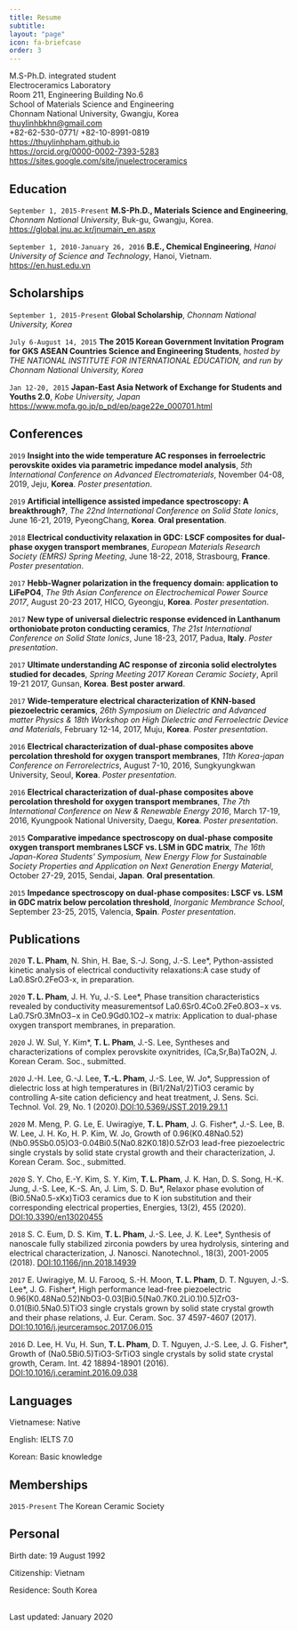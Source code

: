```yaml
---
title: Resume
subtitle:
layout: "page"
icon: fa-briefcase
order: 3
---
```

M.S-Ph.D. integrated student<br/>
Electroceramics Laboratory <br/>
Room 211, Engineering Building No.6 <br/>
School of Materials Science and Engineering <br/>
Chonnam National University, Gwangju, Korea <br/>
<a href="thuylinhbkhn@gmail.com">thuylinhbkhn@gmail.com</a><br/> 
+82-62-530-0771/ +82-10-8991-0819 <br/>
<a href="https://thuylinhpham.github.io">https://thuylinhpham.github.io</a><br/>
<a href="https://orcid.org/0000-0002-7393-5283">https://orcid.org/0000-0002-7393-5283</a><br/>
<a href="https://sites.google.com/site/jnuelectroceramics">https://sites.google.com/site/jnuelectroceramics</a><br/>

## Education

`September 1, 2015-Present`
**M.S-Ph.D., Materials Science and Engineering**, *Chonnam National University*, Buk-gu, Gwangju, Korea.
 <a href="https://global.jnu.ac.kr/jnumain_en.aspx">https://global.jnu.ac.kr/jnumain_en.aspx</a><br/>

`September 1, 2010-January 26, 2016`
**B.E., Chemical Engineering**, *Hanoi University of Science and Technology*, Hanoi, Vietnam.<br/>
 <a href="https://en.hust.edu.vn/">https://en.hust.edu.vn</a><br/>

## Scholarships

`September 1, 2015-Present`
**Global Scholarship**, *Chonnam National University, Korea*

`July 6-August 14, 2015`
**The 2015 Korean Government Invitation Program for GKS ASEAN Countries Science and Engineering Students**, *hosted by THE NATIONAL INSTITUTE FOR INTERNATIONAL EDUCATION, and run by Chonnam National University, Korea*

`Jan 12-20, 2015`
**Japan-East Asia Network of Exchange for Students and Youths 2.0**, *Kobe University, Japan*
<a href="https://www.mofa.go.jp/p_pd/ep/page22e_000701.html">https://www.mofa.go.jp/p_pd/ep/page22e_000701.html</a><br/>

## Conferences

`2019`
**Insight into the wide temperature AC responses in ferroelectric perovskite oxides via parametric impedance model analysis**, *5th International Conference on Advanced Electromaterials*, November 04-08, 2019, Jeju, **Korea**. *Poster presentation*.

`2019`
**Artificial intelligence assisted impedance spectroscopy: A breakthrough?**, *The 22nd International Conference on Solid State Ionics*, June 16-21, 2019, PyeongChang, **Korea**. **Oral presentation**.

`2018`
**Electrical conductivity relaxation in GDC: LSCF composites for dual-phase oxygen transport membranes**, *European Materials Research Society (EMRS) Spring Meeting*, June 18-22, 2018, Strasbourg, **France**. *Poster presentation*.

`2017`
**Hebb-Wagner polarization in the frequency domain: application to LiFePO4**, *The 9th Asian Conference on Electrochemical Power Source 2017*, August 20-23 2017, HICO, Gyeongju, **Korea**. *Poster presentation*.

`2017`
**New type of universal dielectric response evidenced in Lanthanum orthoniobate proton conducting ceramics**, *The 21st International Conference on Solid State Ionics*, June 18-23, 2017, Padua, **Italy**. *Poster presentation*.

`2017`
**Ultimate understanding AC response of zirconia solid electrolytes studied for decades**, *Spring Meeting 2017 Korean Ceramic Society*, April 19-21 2017, Gunsan, **Korea**. **Best poster arward**.

`2017`
**Wide-temperature electrical characterization of KNN-based piezoelectric ceramics**, *26th Symposium on Dielectric and Advanced matter Physics & 18th Workshop on High Dielectric and Ferroelectric Device and Materials*, February 12-14, 2017, Muju, **Korea**. *Poster presentation*.

`2016`
**Electrical characterization of dual-phase composites above percolation threshold for oxygen transport membranes**, *11th Korea-japan Conference on Ferrorelectrics*, August 7-10, 2016, Sungkyungkwan University, Seoul, **Korea**. *Poster presentation*.

`2016`
**Electrical characterization of dual-phase composites above percolation threshold for oxygen transport membranes**, *The 7th International Conference on New & Renewable Energy 2016*, March 17-19, 2016, Kyungpook National University, Daegu, **Korea**. *Poster presentation*.

`2015`
**Comparative impedance spectroscopy on dual-phase composite oxygen transport membranes LSCF vs. LSM in GDC matrix**, *The 16th Japan-Korea Students' Symposium, New Energy Flow for Sustainable Society Properties and Application on Next Generation Energy Material*, October 27-29, 2015, Sendai, **Japan**. **Oral presentation**.

`2015`
**Impedance spectroscopy on dual-phase composites: LSCF vs. LSM in GDC matrix below percolation threshold**, *Inorganic Membrance School*, September 23-25, 2015, Valencia, **Spain**. *Poster presentation*.

## Publications
`2020`
**T. L. Pham**, N. Shin, H. Bae, S.-J. Song, J.-S. Lee*, Python-assisted kinetic analysis of electrical conductivity relaxations:A case study of La0.8Sr0.2FeO3-x, in preparation.

`2020`
**T. L. Pham**, J. H. Yu, J.-S. Lee*, Phase transition characteristics revealed by conductivity measurementsof La0.6Sr0.4Co0.2Fe0.8O3−x vs. La0.7Sr0.3MnO3−x in Ce0.9Gd0.1O2−x matrix: Application to dual-phase oxygen transport membranes, in preparation.

`2020`
J. W. Sul, Y. Kim*, **T. L. Pham**, J.-S. Lee, Syntheses and characterizations of complex perovskite oxynitrides, (Ca,Sr,Ba)TaO2N, J. Korean Ceram. Soc., submitted. 

`2020`
J.-H. Lee, G.-J. Lee, **T.-L. Pham**, J.-S. Lee,  W. Jo*, Suppression of dielectric loss at high temperatures in (Bi1/2Na1/2)TiO3 ceramic by controlling A-site cation deficiency and heat treatment, J. Sens. Sci. Technol. Vol. 29, No. 1 (2020).<a href="https://doi.org/10.5369/JSST.2019.29.1.1">DOI:10.5369/JSST.2019.29.1.1</a> 

`2020`
M. Meng, P. G. Le, E. Uwiragiye, **T. L. Pham**, J. G. Fisher*, J.-S. Lee, B. W. Lee, J. H. Ko, H. P. Kim, W. Jo,  Growth of 0.96(K0.48Na0.52)(Nb0.95Sb0.05)O3-0.04Bi0.5(Na0.82K0.18)0.5ZrO3 lead-free piezoelectric single crystals by solid state crystal growth and their characterization, J. Korean Ceram. Soc., submitted.

`2020`
S. Y. Cho, E.-Y. Kim, S. Y. Kim, **T. L. Pham**, J. K. Han, D. S. Song, H.-K. Jung, J.-S. Lee, K.-S. An, J. Lim, S. D. Bu*, Relaxor phase evolution of (Bi0.5Na0.5-xKx)TiO3 ceramics due to K ion substitution and their corresponding electrical properties, Energies, 13(2), 455 (2020). <a href="https://doi.org/10.3390/en13020455">DOI:10.3390/en13020455</a> 

`2018`
S. C. Eum, D. S. Kim, **T. L. Pham**, J.-S. Lee, J. K. Lee*, Synthesis of nanoscale fully stabilized zirconia powders by urea hydrolysis, sintering and electrical characterization, J. Nanosci. Nanotechnol., 18(3), 2001-2005 (2018). <a href="https://doi.org/10.1166/jnn.2018.14939">DOI:10.1166/jnn.2018.14939</a>

`2017`
E. Uwiragiye, M. U. Farooq, S.-H. Moon, **T. L. Pham**, D. T. Nguyen, J.-S. Lee*, J. G. Fisher*, High performance lead-free piezoelectric 0.96(K0.48Na0.52)NbO3-0.03[Bi0.5(Na0.7K0.2Li0.1)0.5]ZrO3-0.01(Bi0.5Na0.5)TiO3 single crystals grown by solid state crystal growth and their phase relations, J. Eur. Ceram. Soc. 37 4597-4607 (2017). <a href="https://doi.org/10.1016/j.jeurceramsoc.2017.06.015">DOI:10.1016/j.jeurceramsoc.2017.06.015</a>

`2016`
D. Lee, H. Vu, H. Sun, **T. L. Pham**, D. T. Nguyen, J.-S. Lee, J. G. Fisher*, Growth of (Na0.5Bi0.5)TiO3-SrTiO3 single crystals by solid state crystal growth, Ceram. Int. 42 18894-18901 (2016). <a href="https://dx.doi.org/10.1016/j.ceramint.2016.09.038">DOI:10.1016/j.ceramint.2016.09.038</a>

## Languages

Vietnamese: Native

English: IELTS 7.0

Korean: Basic knowledge

## Memberships

`2015-Present`
The Korean Ceramic Society

## Personal

Birth date: 19 August 1992

Citizenship: Vietnam

Residence: South Korea 

<br/>Last updated: January 2020<br/><br/>

